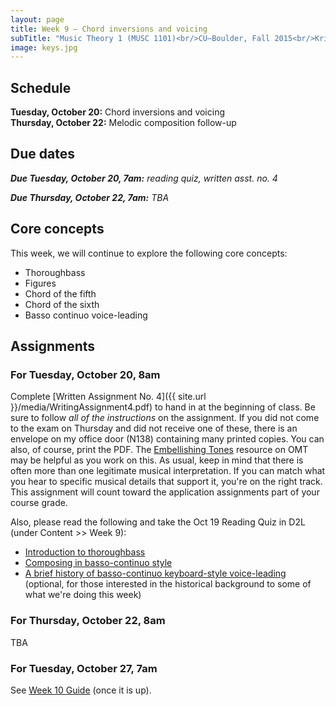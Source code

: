 ```yaml
---
layout: page
title: Week 9 – Chord inversions and voicing
subTitle: "Music Theory 1 (MUSC 1101)<br/>CU–Boulder, Fall 2015<br/>Kris Shaffer, Ph.D. – instructor"
image: keys.jpg
---
```


## Schedule

**Tuesday, October 20:** Chord inversions and voicing  
**Thursday, October 22:** Melodic composition follow-up 

## Due dates

***Due Tuesday, October 20, 7am:*** *reading quiz, written asst. no. 4* 

***Due Thursday, October 22, 7am:*** *TBA*  


## Core concepts

This week, we will continue to explore the following core concepts:

- Thoroughbass  
- Figures  
- Chord of the fifth  
- Chord of the sixth  
- Basso continuo voice-leading  


## Assignments

### For Tuesday, October 20, 8am

Complete [Written Assignment No. 4]({{ site.url }}/media/WritingAssignment4.pdf) to hand in at the beginning of class. Be sure to follow *all of the instructions* on the assignment. If you did not come to the exam on Thursday and did not receive one of these, there is an envelope on my office door (N138) containing many printed copies. You can also, of course, print the PDF. The [Embellishing Tones](http://openmusictheory.com/embellishingTones.html) resource on OMT may be helpful as you work on this. As usual, keep in mind that there is often more than one legitimate musical interpretation. If you can match what you hear to specific musical details that support it, you're on the right track. This assignment will count toward the application assignments part of your course grade.

Also, please read the following and take the Oct 19 Reading Quiz in D2L (under Content >> Week 9):

- [Introduction to thoroughbass](http://openmusictheory.com/thoroughbassFigures.html)  
- [Composing in basso-continuo style](http://openmusictheory.com/bassoContinuo.html)  
- [A brief history of basso-continuo keyboard-style voice-leading](http://openmusictheory.com/bassoContinuo-history.html) (optional, for those interested in the historical background to some of what we're doing this week)  



### For Thursday, October 22, 8am

TBA

### For Tuesday, October 27, 7am

See [Week 10 Guide](/week10/) (once it is up).